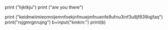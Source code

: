 print ("hjktkju")
print ("are you there")
 
print ("keidmeiimieomnijemnfoekjnfmuejmfnuenfe9ufnu3inf3u8jf839iqjfaq")
print("rsjgmrgnrujng")
b=input("kmkm:")
print(b)
